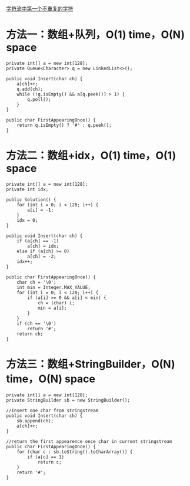 [字符流中第一个不重复的字符](https://www.nowcoder.com/practice/00de97733b8e4f97a3fb5c680ee10720?tpId=13&tqId=11207&tPage=1&rp=1&ru=/ta/coding-interviews&qru=/ta/coding-interviews/question-ranking&from=cyc_github)

# 方法一：数组+队列，O(1) time，O(N) space

    private int[] a = new int[128];
    private Queue<Character> q = new LinkedList<>();

    public void Insert(char ch) {
        a[ch]++;
        q.add(ch);
        while (!q.isEmpty() && a[q.peek()] > 1) {
            q.poll();
        }
    }

    public char FirstAppearingOnce() {
        return q.isEmpty() ? '#' : q.peek();
    }

# 方法二：数组+idx，O(1) time，O(1) space

    private int[] a = new int[128];
    private int idx;

    public Solution() {
        for (int i = 0; i < 128; i++) {
            a[i] = -1;
        }
        idx = 0;
    }

    public void Insert(char ch) {
        if (a[ch] == -1)
            a[ch] = idx;
        else if (a[ch] >= 0)
            a[ch] = -2;
        idx++;
    }

    public char FirstAppearingOnce() {
        char ch = '\0';
        int min = Integer.MAX_VALUE;
        for (int i = 0; i < 128; i++) {
            if (a[i] >= 0 && a[i] < min) {
                ch = (char) i;
                min = a[i];
            }
        }
        if (ch == '\0')
            return '#';
        return ch;
    }

# 方法三：数组+StringBuilder，O(N) time，O(N) space

    private int[] a = new int[128];
    private StringBuilder sb = new StringBuilder();

    //Insert one char from stringstream
    public void Insert(char ch) {
        sb.append(ch);
        a[ch]++;
    }

    //return the first appearence once char in current stringstream
    public char FirstAppearingOnce() {
        for (char c : sb.toString().toCharArray()) {
            if (a[c] == 1)
                return c;
        }
        return '#';
    }